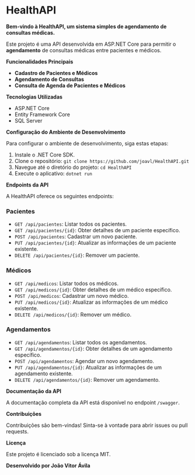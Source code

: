 # HealthAPI

**Bem-vindo à HealthAPI, um sistema simples de agendamento de consultas médicas.**

Este projeto é uma API desenvolvida em ASP.NET Core para permitir o **agendamento** de consultas médicas entre pacientes e médicos.

**Funcionalidades Principais**

* **Cadastro de Pacientes e Médicos**
* **Agendamento de Consultas**
* **Consulta de Agenda de Pacientes e Médicos**

**Tecnologias Utilizadas**

* ASP.NET Core
* Entity Framework Core
* SQL Server

**Configuração do Ambiente de Desenvolvimento**

Para configurar o ambiente de desenvolvimento, siga estas etapas:

1. Instale o .NET Core SDK.
2. Clone o repositório: `git clone https://github.com/joavl/HealthAPI.git`
3. Navegue até o diretório do projeto: `cd HealthAPI`
4. Execute o aplicativo: `dotnet run`

**Endpoints da API**

A HealthAPI oferece os seguintes endpoints:

### Pacientes

* `GET /api/pacientes`: Listar todos os pacientes.
* `GET /api/pacientes/{id}`: Obter detalhes de um paciente específico.
* `POST /api/pacientes`: Cadastrar um novo paciente.
* `PUT /api/pacientes/{id}`: Atualizar as informações de um paciente existente.
* `DELETE /api/pacientes/{id}`: Remover um paciente.

### Médicos

* `GET /api/medicos`: Listar todos os médicos.
* `GET /api/medicos/{id}`: Obter detalhes de um médico específico.
* `POST /api/medicos`: Cadastrar um novo médico.
* `PUT /api/medicos/{id}`: Atualizar as informações de um médico existente.
* `DELETE /api/medicos/{id}`: Remover um médico.

### Agendamentos

* `GET /api/agendamentos`: Listar todos os agendamentos.
* `GET /api/agendamentos/{id}`: Obter detalhes de um agendamento específico.
* `POST /api/agendamentos`: Agendar um novo agendamento.
* `PUT /api/agendamentos/{id}`: Atualizar as informações de um agendamento existente.
* `DELETE /api/agendamentos/{id}`: Remover um agendamento.

**Documentação da API**

A documentação completa da API está disponível no endpoint `/swagger`.

**Contribuições**

Contribuições são bem-vindas! Sinta-se à vontade para abrir issues ou pull requests.

**Licença**

Este projeto é licenciado sob a licença MIT.

**Desenvolvido por João Vitor Ávila**
